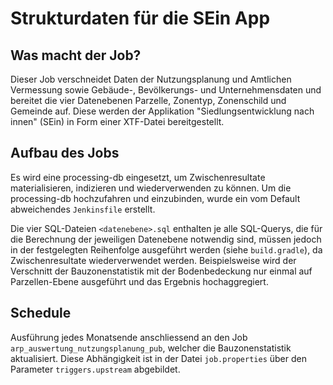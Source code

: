 # Strukturdaten für die SEin App

## Was macht der Job?

Dieser Job verschneidet Daten der Nutzungsplanung und Amtlichen Vermessung sowie Gebäude-, Bevölkerungs- und 
Unternehmensdaten und bereitet die vier Datenebenen Parzelle, Zonentyp, Zonenschild und Gemeinde auf. Diese 
werden der Applikation "Siedlungsentwicklung nach innen" (SEin) in Form einer XTF-Datei bereitgestellt.

## Aufbau des Jobs

Es wird eine processing-db eingesetzt, um Zwischenresultate materialisieren, indizieren und wiederverwenden 
zu können. Um die processing-db hochzufahren und einzubinden, wurde ein vom Default abweichendes `Jenkinsfile` 
erstellt.

Die vier SQL-Dateien `<datenebene>.sql` enthalten je alle SQL-Querys, die für die Berechnung der jeweiligen 
Datenebene notwendig sind, müssen jedoch in der festgelegten Reihenfolge ausgeführt werden (siehe `build.gradle`), 
da Zwischenresultate wiederverwendet werden. Beispielsweise wird der Verschnitt der Bauzonenstatistik mit der 
Bodenbedeckung nur einmal auf Parzellen-Ebene ausgeführt und das Ergebnis hochaggregiert.

## Schedule

Ausführung jedes Monatsende anschliessend an den Job `arp_auswertung_nutzungsplanung_pub`, welcher die 
Bauzonenstatistik aktualisiert. Diese Abhängigkeit ist in der Datei `job.properties` über den Parameter 
`triggers.upstream` abgebildet.